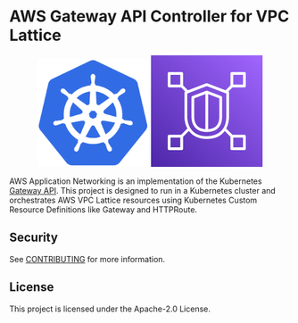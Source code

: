 # AWS Gateway API Controller for VPC Lattice

<p align="center">
    <img src="docs/images/kubernetes_icon.svg" alt="Kubernetes logo" width="200" />
    <img src="docs/images/controller.png" alt="AWS Load Balancer logo" width="200" />
</p>

AWS Application Networking is an implementation of the Kubernetes [Gateway API](https://gateway-api.sigs.k8s.io/). This project is designed to run in a Kubernetes cluster and orchestrates AWS VPC Lattice resources using Kubernetes Custom Resource Definitions like Gateway and HTTPRoute.

## Security

See [CONTRIBUTING](CONTRIBUTING.md#security-issue-notifications) for more information.

## License

This project is licensed under the Apache-2.0 License.

